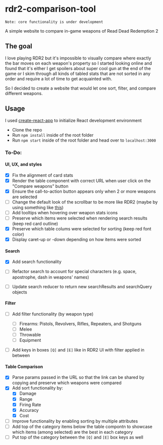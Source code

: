 # rdr2-comparison-tool 
`Note: core functionality is under development`

A simple website to compare in-game weapons of Read Dead Redemption 2

## The goal
I love playing RDR2 but it's impossible to visually compare where exactly the bar moves on each weapon's property so I started looking online and found that it's either I get spoilers about super cool gun at the end of the game or I skim through all kinds of tabled stats that are not sorted in any order and require a lot of time to get acquainted with.

So I decided to create a website that would let one sort, filter, and compare different weapons.

## Usage
I used [create-react-app](https://github.com/facebook/create-react-app) to initialize React development environment
* Clone the repo
* Run `npm install` inside of the root folder
* Run `npm start` inside of the root folder and head over to `localhost:3000`

### To-Do:

#### UI, UX, and styles
- [x] Fix the alignment of card stats
- [x] Render the table component with correct URL when user click on the "Compare weapons" button
- [x] Ensure the call-to-action button appears only when 2 or more weapons are selected
- [ ] Change the default look of the scrollbar to be more like RDR2 (maybe by using something like [this](https://github.com/malte-wessel/react-custom-scrollbars))
- [ ] Add tooltips when hovering over weapon stats icons
- [ ] Preserve which items were selected when rendering search results (keep red card outline)
- [x] Preserve which table colums were selected for sorting (keep red font color)
- [x] Display caret-up or -down depending on how items were sorted

#### Search
- [x] Add search functionality
- [ ] Refactor search to account for special characters (e.g. space, apostrophe, dash in weapons' names)
- [ ] Update search reducer to return new searchResults and searchQuery objects


#### Filter
- [ ] Add filter functionality (by weapon type) 
  - [ ] Firearms: Pistols, Revolvers, Rifles, Repeaters, and Shotguns
  - [ ] Melee
  - [ ] Throwable
  - [ ] Equipment
- [ ] Add keys in boxes `[Q]` and `[E]` like in RDR2 UI with filter applied in between


#### Table Comparison
- [x] Parse params passed in the URL so that the link can be shared by copying and preserve which weapons were compared
- [x] Add sort functionality by:
  - [x] Damage
  - [x] Range
  - [x] Firing Rate
  - [x] Accuracy
  - [x] Cost
- [ ] Improve functionality by enabling sorting by multiple attributes
- [ ] Add top of the category items below the table compontn to showcase which items (among selected) are the best in each category
- [ ] Put top of the category between the `[Q]` and `[E]` box keys as well
